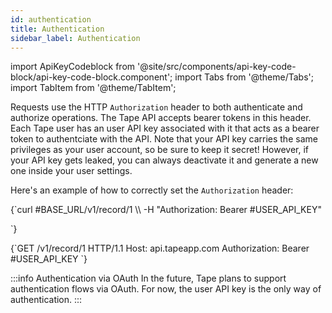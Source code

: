 ```yaml
---
id: authentication
title: Authentication
sidebar_label: Authentication
---
```


import ApiKeyCodeblock from '@site/src/components/api-key-code-block/api-key-code-block.component';
import Tabs from '@theme/Tabs';
import TabItem from '@theme/TabItem';

Requests use the HTTP `Authorization` header to both authenticate and authorize operations. The Tape API accepts bearer tokens in this header. Each Tape user has an user API key associated with it that acts as a bearer token to authentciate with the API.
Note that your API key carries the same privileges as your user account, so be sure to keep it secret! However, if your API key gets leaked, you can always deactivate it and generate a new one inside your user settings.

Here's an example of how to correctly set the `Authorization` header:
<Tabs>

<TabItem value="curl" label="cURL">
<ApiKeyCodeblock language="shell">
{`curl #BASE_URL/v1/record/1 \\
-H "Authorization: Bearer #USER_API_KEY"
  
`}
</ApiKeyCodeblock>
</TabItem>

<TabItem value="http" label="HTTP">
<ApiKeyCodeblock language="http">
{`GET /v1/record/1 HTTP/1.1
Host: api.tapeapp.com
Authorization: Bearer #USER_API_KEY
`}
</ApiKeyCodeblock>
</TabItem>

</Tabs>

:::info Authentication via OAuth
In the future, Tape plans to support authentication flows via OAuth. For now, the user API key is the only way of authentication.
:::
